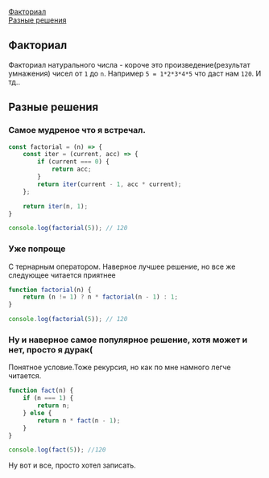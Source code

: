 [Факториал](#Факториал)<br>
[Разные решения](#Разные-решения)<br>

## Факториал
Факториал натурального числа - короче это произведение(результат умнажения) чисел от `1` до `n`. Например `5 = 1*2*3*4*5` что даст нам `120`. И тд..
## Разные решения
### Самое мудреное что я встречал.
```javaScript
const factorial = (n) => {
    const iter = (current, acc) => {
        if (current === 0) {
            return acc;
        }
        return iter(current - 1, acc * current);
    };

    return iter(n, 1);
}

console.log(factorial(5)); // 120
```
### Уже попроще 
С тернарным оператором. Наверное лучшее решение, но все же следующее читается приятнее
```javaScript
function factorial(n) {
    return (n != 1) ? n * factorial(n - 1) : 1;
}

console.log(factorial(5)); // 120
```
### Ну и наверное самое популярное решение, хотя может и нет, просто я дурак(
Понятное условие.Тоже рекурсия, но как по мне намного легче читается.
```javaScript
function fact(n) {
    if (n === 1) { 
        return n;
    } else {
        return n * fact(n - 1);
    }
}

console.log(fact(5)); //120
```
Ну вот и все, просто хотел записать.
